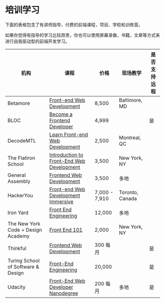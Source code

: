 # 培训学习

下面的表格包含了有讲师指导，付费的前端课程，项目、学校和训练营。

如果你觉得有指导的学习比较昂贵，你也可以使用屏幕录像，书籍，文章等方式来进行自我驱动型的前端开发学习。

<table>
    <thead>
        <tr>
            <th data-field="company">机构</th>
            <th data-field="model">课程</th>
            <th data-field="year">价格</th>
            <th data-field="onsite">现场教学</th>
            <th data-field="remote">是否支持远程</th>
        </tr>
    </thead>
    <tbody>
        <tr>
            <td>Betamore</td>
            <td><a target="_blank" href="http://betamore.com/academy/front-end-web-development/">Front-end Web Development</a></td>
            <td>8,500</td>
            <td>Baltimore, MD</td>
            <td></td>
        </tr>
        <tr>
            <td>BLOC</td>
            <td><a target="_blank" href="https://www.bloc.io/frontend-development-bootcamp">Become a Frontend Developer</a></td>
            <td>4,999</td>
            <td></td>
            <td>是</td>
        </tr>
        <tr>
            <td>DecodeMTL</td>
            <td><a target="_blank" href="http://www.decodemtl.com/">Learn Front-end Web Development</a></td>
            <td>2,500</td>
            <td>Montreal, QC</td>
            <td></td>
        </tr>
        <tr>
            <td>The Flatiron School</td>
            <td><a target="_blank" href="http://flatironschool.com/frontend">Introduction to Front-End Web Development</a></td>
            <td>3,500</td>
            <td>New York, NY</td>
            <td></td>
        </tr>
        <tr>
            <td>General Assembly</td>
            <td><a target="_blank" href="https://generalassemb.ly/education/front-end-web-development">Frontend Web Development</a></td>
            <td>3,500</td>
            <td>多地</td>
            <td></td>
        </tr>
        <tr>
            <td>HackerYou</td>
            <td><a target="_blank" href="http://hackeryou.com/front-end-web-development-immersive/">Front-end Web Development Immersive</a></td>
            <td>7,000 - 7,910</td>
            <td>Toronto, Canada</td>
            <td></td>
        </tr>
        <tr>
            <td>Iron Yard</td>
            <td><a target="_blank" href="https://www.theironyard.com/courses.html#front-end-engineering">Front End Engineering</a></td>
            <td>12,000</td>
            <td>多地</td>
            <td></td>
        </tr>
        <tr>
            <td>The New York Code + Design Academy</td>
            <td><a target="_blank" href="http://nycda.com/classes/front-end-101/">Front End 101</a></td>
            <td>2,000</td>
            <td>New York, NY</td>
            <td></td>
        </tr>
        <tr>
            <td>Thinkful</td>
            <td><a target="_blank" href="http://www.thinkful.com/courses/learn-web-development-online">Frontend Web Development</a></td>
            <td>300 每月</td>
            <td></td>
            <td>是</td>
        </tr>
        <tr>
            <td>Turing School of Software & Design</td>
            <td><a target="_blank" href="https://www.turing.io/programs/front-end-engineering">Front-End Engineering</a></td>
            <td>20,000</td>
            <td></td>
            <td>是</td>
        </tr>
        <tr>
            <td>Udacity</td>
            <td><a target="_blank" href="https://www.udacity.com/course/nd001">Front-End Web Developer Nanodegree</a></td>
            <td>200 每月</td>
            <td>多地</td>
            <td>是</td>
        </tr>
    </tbody>
</table>
